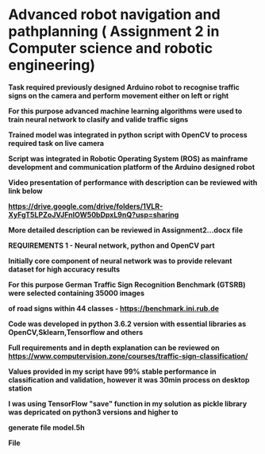 # Advanced robot navigation and pathplanning ( Assignment 2 in Computer science and robotic engineering)

<b /> Task required previously designed Arduino robot to recognise traffic signs on the camera and perform movement either on left or right

<b /> For this purpose advanced machine learning algorithms were used to train neural network to clasify and valide traffic signs

<b /> Trained model was integrated in python script with OpenCV to process required task on live camera

<b /> Script was integrated in Robotic Operating System (ROS) as mainframe development and communication platform of the Arduino designed robot

<b /> Video presentation of performance with description can be reviewed with link below

<b /> https://drive.google.com/drive/folders/1VLR-XyFgT5LPZoJVJFnIOW50bDpxL9nQ?usp=sharing



<b /> More detailed description can be reviewed in Assignment2...docx file



<b />    REQUIREMENTS  1 - Neural network, python and OpenCV part

  
<b />    Initially core component of neural network was to provide relevant dataset for high accuracy results

<b />    For this purpose German Traffic Sign Recognition Benchmark (GTSRB) were selected containing 35000 images

<b />    of road signs within 44 classes - https://benchmark.ini.rub.de

<b />    Code was developed in python 3.6.2 version with essential libraries as OpenCV,Sklearn,Tensorflow and others

<b />    Full requirements and in depth explanation can be reviewed on https://www.computervision.zone/courses/traffic-sign-classification/

<b />    Values provided in my script have 99% stable performance in classification and validation, however it was 30min process on desktop station

<b />    I was using TensorFlow "save" function in my solution as pickle library was depricated on python3 versions and higher to

<b />    generate file model.5h

<b />    File



